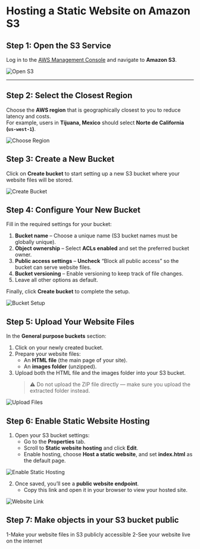 # Hosting a Static Website on Amazon S3

## Step 1: Open the S3 Service
Log in to the [AWS Management Console](https://console.aws.amazon.com/) and navigate to **Amazon S3**.

![Open S3](https://github.com/user-attachments/assets/b7ec369c-d243-4e54-ba19-92b1663b3905)

---

## Step 2: Select the Closest Region
Choose the **AWS region** that is geographically closest to you to reduce latency and costs.  
For example, users in **Tijuana, Mexico** should select **Norte de California (`us-west-1`)**.

![Choose Region](https://github.com/user-attachments/assets/3c890715-bc05-4c4b-a2f3-db19ed178ff0)

## Step 3: Create a New Bucket
Click on **Create bucket** to start setting up a new S3 bucket where your website files will be stored.

![Create Bucket](https://github.com/user-attachments/assets/5db496fa-244c-40bf-a6c2-d7a2a2fc9f3b)

## Step 4: Configure Your New Bucket

Fill in the required settings for your bucket:

1. **Bucket name** – Choose a unique name (S3 bucket names must be globally unique).  
2. **Object ownership** – Select **ACLs enabled** and set the preferred bucket owner.  
3. **Public access settings** – **Uncheck** “Block all public access” so the bucket can serve website files.  
4. **Bucket versioning** – Enable versioning to keep track of file changes.  
5. Leave all other options as default.  

Finally, click **Create bucket** to complete the setup.

![Bucket Setup](https://github.com/user-attachments/assets/65757505-e5d0-404d-a441-09f6662f02ef)

## Step 5: Upload Your Website Files

In the **General purpose buckets** section:

1. Click on your newly created bucket.  
2. Prepare your website files:  
   - An **HTML file** (the main page of your site).  
   - An **images folder** (unzipped).  
3. Upload both the HTML file and the images folder into your S3 bucket.  
   > ⚠️ Do not upload the ZIP file directly — make sure you upload the extracted folder instead.

![Upload Files](https://github.com/user-attachments/assets/969fc3f1-f97e-4749-86bf-c767f000552b)

## Step 6: Enable Static Website Hosting

1. Open your S3 bucket settings:  
   - Go to the **Properties** tab.  
   - Scroll to **Static website hosting** and click **Edit**.  
   - Enable hosting, choose **Host a static website**, and set **index.html** as the default page.  

![Enable Static Hosting](https://github.com/user-attachments/assets/8d4f7966-7e7f-4dfd-8730-0b770f6c20e3)

2. Once saved, you’ll see a **public website endpoint**.  
   - Copy this link and open it in your browser to view your hosted site.  

![Website Link](https://github.com/user-attachments/assets/5a74feb6-c04e-4c9d-846c-b24570e00965)

## Step 7: Make objects in your S3 bucket public
1-Make your website files in S3 publicly accessible
2-See your website live on the internet
